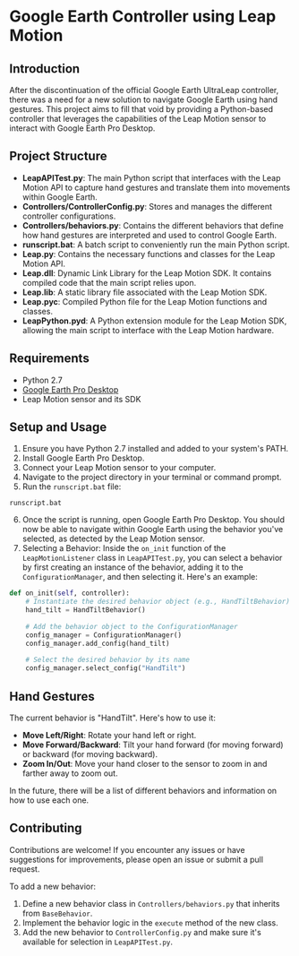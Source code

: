 
# Google Earth Controller using Leap Motion

## Introduction

After the discontinuation of the official Google Earth UltraLeap controller, there was a need for a new solution to navigate Google Earth using hand gestures. This project aims to fill that void by providing a Python-based controller that leverages the capabilities of the Leap Motion sensor to interact with Google Earth Pro Desktop.

## Project Structure

- **LeapAPITest.py**: The main Python script that interfaces with the Leap Motion API to capture hand gestures and translate them into movements within Google Earth.
- **Controllers/ControllerConfig.py**: Stores and manages the different controller configurations.
- **Controllers/behaviors.py**: Contains the different behaviors that define how hand gestures are interpreted and used to control Google Earth.
- **runscript.bat**: A batch script to conveniently run the main Python script.
- **Leap.py**: Contains the necessary functions and classes for the Leap Motion API.
- **Leap.dll**: Dynamic Link Library for the Leap Motion SDK. It contains compiled code that the main script relies upon.
- **Leap.lib**: A static library file associated with the Leap Motion SDK.
- **Leap.pyc**: Compiled Python file for the Leap Motion functions and classes.
- **LeapPython.pyd**: A Python extension module for the Leap Motion SDK, allowing the main script to interface with the Leap Motion hardware.

## Requirements

- Python 2.7
- [Google Earth Pro Desktop](https://www.google.com/earth/download/gep/agree.html)
- Leap Motion sensor and its SDK

## Setup and Usage

1. Ensure you have Python 2.7 installed and added to your system's PATH.
2. Install Google Earth Pro Desktop.
3. Connect your Leap Motion sensor to your computer.
4. Navigate to the project directory in your terminal or command prompt.
5. Run the `runscript.bat` file:
```
runscript.bat
```
6. Once the script is running, open Google Earth Pro Desktop. You should now be able to navigate within Google Earth using the behavior you've selected, as detected by the Leap Motion sensor.
7. Selecting a Behavior: Inside the `on_init` function of the `LeapMotionListener` class in `LeapAPITest.py`, you can select a behavior by first creating an instance of the behavior, adding it to the `ConfigurationManager`, and then selecting it. Here's an example:
```python
def on_init(self, controller):
    # Instantiate the desired behavior object (e.g., HandTiltBehavior)
    hand_tilt = HandTiltBehavior()
    
    # Add the behavior object to the ConfigurationManager
    config_manager = ConfigurationManager()
    config_manager.add_config(hand_tilt)
    
    # Select the desired behavior by its name
    config_manager.select_config("HandTilt")
```
## Hand Gestures

The current behavior is "HandTilt". Here's how to use it:
- **Move Left/Right**: Rotate your hand left or right.
- **Move Forward/Backward**: Tilt your hand forward (for moving forward) or backward (for moving backward).
- **Zoom In/Out**: Move your hand closer to the sensor to zoom in and farther away to zoom out.

In the future, there will be a list of different behaviors and information on how to use each one.

## Contributing

Contributions are welcome! If you encounter any issues or have suggestions for improvements, please open an issue or submit a pull request. 

To add a new behavior:
1. Define a new behavior class in `Controllers/behaviors.py` that inherits from `BaseBehavior`.
2. Implement the behavior logic in the `execute` method of the new class.
3. Add the new behavior to `ControllerConfig.py` and make sure it's available for selection in `LeapAPITest.py`.
